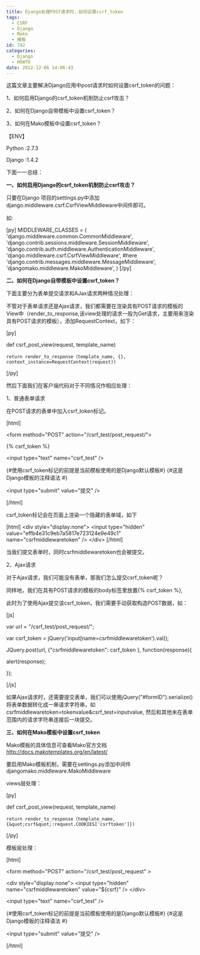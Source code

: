 ```yaml
---
title: Django处理POST请求时，如何设置csrf_token
tags:
  - CSRF
  - Django
  - Mako
  - 模板
id: 742
categories:
  - Django
  - HOWTO
date: 2012-12-06 14:06:43
---
```


这篇文章主要解决Django应用中post请求时如何设置csrf_token的问题：

1、如何启用Django的csrf_token机制防止csrf攻击？

2、如何在Django自带模板中设置csrf_token？

3、如何在Mako模板中设置csrf_token？

【ENV】

Python :2.7.3

Django :1.4.2

下面一一总结：

**一、如何启用Django的csrf_token机制防止csrf攻击？**

只要在Django 项目的settings.py中添加django.middleware.csrf.CsrfViewMiddleware中间件即可。

如:

[py]
MIDDLEWARE_CLASSES = (
    'django.middleware.common.CommonMiddleware',
    'django.contrib.sessions.middleware.SessionMiddleware',
    'django.contrib.auth.middleware.AuthenticationMiddleware',
    'django.middleware.csrf.CsrfViewMiddleware', #here
    'django.contrib.messages.middleware.MessageMiddleware',
    'djangomako.middleware.MakoMiddleware',
)
[/py]

**二、如何在Django自带模板中设置csrf_token？**

下面主要分为表单提交请求和AJax请求两种情况处理：

不管对于表单请求还是Ajax请求，我们都需要在渲染具有POST请求的模板的View中（render_to_response,该view处理的请求一般为Get请求，主要用来渲染具有POST请求的模板），添加RequestContext，如下：

[py]

def  csrf_post_view(request, template_name)

    return render_to_response（template_name, {}, context_instance=RequestContext(request))

[/py]

然后下面我们在客户端代码对于不同情况作相应处理：

1、普通表单请求

在POST请求的表单中加入csrf_token标记。

[html]

&lt;form  method=&quot;POST&quot; action=&quot;/csrf_test/post_request/&quot;&gt;

{% csrf_token %}

&lt;input type=&quot;text&quot; name=&quot;csrf_test&quot; /&gt;

{#使用csrf_token标记的前提是当前模板使用的是Django默认模板#}  {#这是Django模板的注释语法 #}

&lt;input type=&quot;submit&quot; value=&quot;提交&quot; /&gt;

[/html]

csrf_token标记会在页面上渲染一个隐藏的表单域，如下

[html]
&lt;div style=&quot;display:none&quot;&gt;
&lt;input type=&quot;hidden&quot; value=&quot;effb4e31c9eb7a5817e723124e9e49c1&quot; name=&quot;csrfmiddlewaretoken&quot; /&gt;
&lt;/div&gt;
[/html]

当我们提交表单时，同时csrfmiddlewaretoken也会被提交。

2、Ajax请求

对于Ajax请求，我们可能没有表单，那我们怎么提交csrf_token呢？

同样地，我们在具有POST请求的模板的body标签里放置{% csrf_token %},

此时为了使用Ajax提交该csrf_token，我们需要手动获取构造POST数据，如：

[js]

var url = &quot;/csrf_test/post_request/&quot;;

var csrf_token = jQuery('input[name=csrfmiddlewaretoken').val();

JQuery.post(url, {&quot;csrfmiddlewaretoken&quot;: csrf_token }, function(response){

alert(response);

});

[/js]

如果Ajax请求时，还需要提交表单，我们可以使用jQuery("#formID").serialize()将表单数据转化成一串请求字符串，如csrfmiddlewaretoken=tokenvalue&amp;csrf_test=inputvalue, 然后和其他未在表单范围内的请求字符串连接后一块提交。

**三、如何在Mako模板中设置csrf_token**

Mako模板的具体信息可查看Mako官方文档 http://docs.makotemplates.org/en/latest/

要启用Mako模板机制，需要在settings.py添加中间件djangomako.middleware.MakoMiddleware

views层处理：

[py]

def  csrf_post_view(request, template_name)

    return render_to_response（template_name, {&quot;csrf&quot;:request.COOKIES['csrftoken']})

[/py]

模板层处理：

[html]

&lt;form  method=&quot;POST&quot; action=&quot;/csrf_test/post_request&quot; &gt;

&lt;div style=&quot;display:none&quot;&gt;
&lt;input type=&quot;hidden&quot; name=&quot;csrfmiddlewaretoken&quot; value=&quot;${csrf}&quot; /&gt;
&lt;/div&gt;

&lt;input type=&quot;text&quot; name=&quot;csrf_test&quot; /&gt;

{#使用csrf_token标记的前提是当前模板使用的是Django默认模板#}  {#这是Django模板的注释语法 #}

&lt;input type=&quot;submit&quot; value=&quot;提交&quot; /&gt;

[/html] 